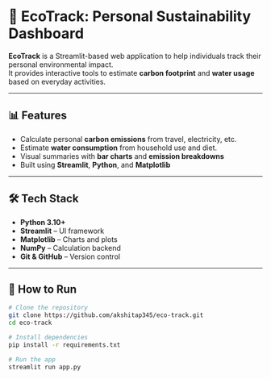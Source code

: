 # 🌱 EcoTrack: Personal Sustainability Dashboard

**EcoTrack** is a Streamlit-based web application to help individuals track their personal environmental impact.  
It provides interactive tools to estimate **carbon footprint** and **water usage** based on everyday activities.

---

## 📊 Features
- Calculate personal **carbon emissions** from travel, electricity, etc.
- Estimate **water consumption** from household use and diet.
- Visual summaries with **bar charts** and **emission breakdowns**
- Built using **Streamlit**, **Python**, and **Matplotlib**

---

## 🛠️ Tech Stack
- **Python 3.10+**
- **Streamlit** – UI framework
- **Matplotlib** – Charts and plots
- **NumPy** – Calculation backend
- **Git & GitHub** – Version control

---

## 🚀 How to Run
```bash
# Clone the repository
git clone https://github.com/akshitap345/eco-track.git
cd eco-track

# Install dependencies
pip install -r requirements.txt

# Run the app
streamlit run app.py